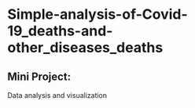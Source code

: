 # Simple-analysis-of-Covid-19_deaths-and-other_diseases_deaths

## Mini Project:
Data analysis and visualization

